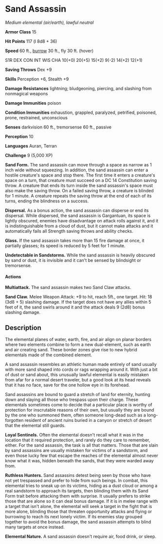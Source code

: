 # Sand Assassin
*Medium elemental (air/earth), lawful neutral*

**Armor Class** 15

**Hit Points** 117 (l 8d8 + 36)

**Speed** 60 ft., [burrow](/Supplements/Underground.md#burrow) 30 ft., fly 30 ft. (hover)

S1R DEX CON INT WIS CHA
10(+0) 20(+5) 15(+2) 9(-2) 14(+2) 12(+1)

**Saving Throws** Dex +9

**Skills** Perception +6, Stealth +9

**Damage Resistances** lightning; bludgeoning, piercing, and slashing from nonmagical weapons

**Damage Immunities** poison

**Condition Immunities** exhaustion, grappled, paralyzed, petrified, poisoned, prone, restrained, unconscious

**Senses** darkvision 60 ft., tremorsense 60 ft., passive

**Perception** 10

**Languages** Auran, Terran

**Challenge** 9 (5,000 XP)

**Sand Form.** The sand assassin can move through a space as narrow as 1 inch wide without squeezing. In addition, the sand assassin can enter a hostile creature's space and stop there. The first time it enters a creature's space on a turn, that creature must succeed on a DC 14 Constitution saving throw. A creature that ends its turn inside the sand assassin's space must also make the saving throw. On a failed saving throw, a creature is blinded for 1 minute. A creature repeats the saving throw at the end of each of its turns, ending the blindness on a success.

**Dispersal.** As a bonus action, the sand assassin can disperse or end its dispersal. While dispersed, the sand assassin is Gargantuan, its space is lightly obscured, enemies have disadvantage on attack rolls against it, and it is indistinguishable from a cloud of dust, but it cannot make attacks and it automatically fails all Strength saving throws and ability checks.

**Glass.** If the sand assassin takes more than 15 fire damage at once, it partially glasses; its speed is reduced by 5 feet for 1 minute.

**Undetectable in Sandstorms.** While the sand assassin is heavily obscured by sand or dust, it is invisible and it can't be sensed by blindsight or tremorsense.

#### Actions
**Multiattack.** The sand assassin makes two Sand Claw attacks.

**Sand Claw.** Melee Weapon Attack: +9 to hit, reach 5ft., one target. Hit: 18 (3d8 + 5) slashing damage. If the target does not have any allies within 5 feet of it, the sand swirls around it and the attack deals 9 (2d8) bonus slashing damage.

## Description
The elemental planes of water, earth, fire, and air align on planar borders where two elements combine to form a new dual-element, such as earth and air creating sand. These border zones give rise to new hybrid elementals made of the combined element.

A sand assassin resembles an athletic human made entirely of sand usually with more sand shaped into cords or rags wrapping around it. With just a bit of dust or sand about, this unusually lawful elemental is easily mistaken from afar for a normal desert traveler, but a good look at its head reveals that it has no face, save for the one hollow eye in its forehead.

Sand assassins are bound to guard a stretch of land for eternity, hunting down and slaying all those who trespass upon their charge. These elementals sometimes come to decide that a particular place is worthy of protection for inscrutable reasons of their own, but usually they are bound by the one who summoned them, often someone long-dead such as a long-forgotten resident of ancient ruins buried in a canyon or stretch of desert that the elemental still guards.

**Loyal Sentinels.** Often the elemental doesn't recall what it was in the location that it required protection, and rarely do they care to remember, either. For the sand assassin, the task is all that matters. Those that are slain by sand assassins are usually mistaken for victims of a sandstorm, and even those lucky few that escape the reaches of the elemental almost never know what it was, hidden beneath the sands, that they were warded away from.

**Ruthless Hunters.** Sand assassins detest being seen by those who have not yet trespassed and prefer to hide from such beings. In combat, this elemental tries to sneak up on its victims, hiding as a dust cloud or among a real sandstorm to approach its targets, then blinding them with its Sand Form trait before attacking them with surprise. It usually prefers to strike those that are alone so it can deal bonus damage. If it is in melee range with a target that isn't alone, the elemental will seek a target in the fight that is more alone, blinding those that threaten opportunity attacks and flying or burrowing to reach its next lonely victim. If its enemies stay grouped together to avoid the bonus damage, the sand assassin attempts to blind many targets at once instead.

**Elemental Nature.** A sand assassin doesn't require air, food drink, or sleep.
